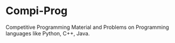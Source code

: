 # Compi-Prog
Competitive Programming Material and Problems on Programming languages like Python, C++, Java.
